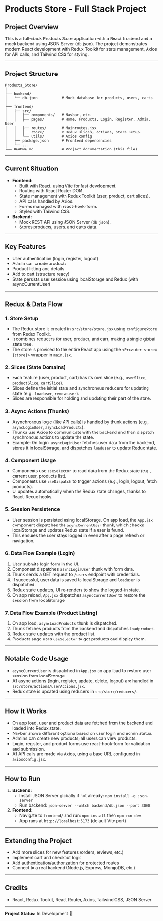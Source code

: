 # Products Store - Full Stack Project

## Project Overview
This is a full-stack Products Store application with a React frontend and a mock backend using JSON Server (db.json). The project demonstrates modern React development with Redux Toolkit for state management, Axios for API calls, and Tailwind CSS for styling.

---

## Project Structure
```
Products_Store/
│
├── backend/
│   └── db.json           # Mock database for products, users, carts
│
├── frontend/
│   ├── src/
│   │   ├── components/   # Navbar, etc.
│   │   ├── pages/        # Home, Products, Login, Register, Admin, User
│   │   ├── routes/       # Mainroutes.jsx
│   │   ├── store/        # Redux slices, actions, store setup
│   │   └── utils/        # Axios config
│   ├── package.json      # Frontend dependencies
│   └── ...
└── README.md             # Project documentation (this file)
```

---

## Current Situation
- **Frontend:**
  - Built with React, using Vite for fast development.
  - Routing with React Router DOM.
  - State management with Redux Toolkit (user, product, cart slices).
  - API calls handled by Axios.
  - Forms managed with react-hook-form.
  - Styled with Tailwind CSS.
- **Backend:**
  - Mock REST API using JSON Server (`db.json`).
  - Stores products, users, and carts data.

---

## Key Features
- User authentication (login, register, logout)
- Admin can create products
- Product listing and details
- Add to cart (structure ready)
- State persists user session using localStorage and Redux (with asyncCurrentUser)

---

## Redux & Data Flow

### 1. Store Setup
- The Redux store is created in `src/store/store.jsx` using `configureStore` from Redux Toolkit.
- It combines reducers for user, product, and cart, making a single global state tree.
- The store is provided to the entire React app using the `<Provider store={store}>` wrapper in `main.jsx`.

### 2. Slices (State Domains)
- Each feature (user, product, cart) has its own slice (e.g., `userSlice`, `productSlice`, `cartSlice`).
- Slices define the initial state and synchronous reducers for updating state (e.g., `loaduser`, `removeuser`).
- Slices are responsible for holding and updating their part of the state.

### 3. Async Actions (Thunks)
- Asynchronous logic (like API calls) is handled by thunk actions (e.g., `asyncLoginUser`, `asyncLoadProducts`).
- Thunks use Axios to communicate with the backend and then dispatch synchronous actions to update the state.
- Example: On login, `asyncLoginUser` fetches user data from the backend, stores it in localStorage, and dispatches `loaduser` to update Redux state.

### 4. Component Usage
- Components use `useSelector` to read data from the Redux state (e.g., current user, products list).
- Components use `useDispatch` to trigger actions (e.g., login, logout, fetch products).
- UI updates automatically when the Redux state changes, thanks to React-Redux hooks.

### 5. Session Persistence
- User session is persisted using localStorage. On app load, the `App.jsx` component dispatches the `asyncCurrentUser` thunk, which checks localStorage and updates Redux state if a user is found.
- This ensures the user stays logged in even after a page refresh or navigation.

### 6. Data Flow Example (Login)
1. User submits login form in the UI.
2. Component dispatches `asyncLoginUser` thunk with form data.
3. Thunk sends a GET request to `/users` endpoint with credentials.
4. If successful, user data is saved to localStorage and `loaduser` is dispatched.
5. Redux state updates, UI re-renders to show the logged-in state.
6. On app reload, `App.jsx` dispatches `asyncCurrentUser` to restore the session from localStorage.

### 7. Data Flow Example (Product Listing)
1. On app load, `asyncLoadProducts` thunk is dispatched.
2. Thunk fetches products from the backend and dispatches `loadproduct`.
3. Redux state updates with the product list.
4. Products page uses `useSelector` to get products and display them.

---

## Notable Code Usage

- `asyncCurrentUser` is dispatched in `App.jsx` on app load to restore user session from localStorage.
- All async actions (login, register, update, delete, logout) are handled in `src/store/actions/userActions.jsx`.
- Redux state is updated using reducers in `src/store/reducers/`.

---

## How It Works
- On app load, user and product data are fetched from the backend and loaded into Redux state.
- Navbar shows different options based on user login and admin status.
- Admins can create new products; all users can view products.
- Login, register, and product forms use react-hook-form for validation and submission.
- All API calls are made via Axios, using a base URL configured in `axiosconfig.jsx`.

---

## How to Run
1. **Backend:**
   - Install JSON Server globally if not already: `npm install -g json-server`
   - Run backend: `json-server --watch backend/db.json --port 3000`
2. **Frontend:**
   - Navigate to `frontend/` and run: `npm install` then `npm run dev`
   - App runs at `http://localhost:5173` (default Vite port)

---

## Extending the Project
- Add more slices for new features (orders, reviews, etc.)
- Implement cart and checkout logic
- Add authentication/authorization for protected routes
- Connect to a real backend (Node.js, Express, MongoDB, etc.)

---

## Credits
- React, Redux Toolkit, React Router, Axios, Tailwind CSS, JSON Server

---

**Project Status:** In Development 🚧

